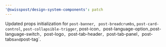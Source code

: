 ```yaml
---
'@swisspost/design-system-components': patch
---
```


Updated props initialization for `post-banner`, ` post-breadcrumbs`, `post-card-control`, `post-collapsible-trigger`, post-icon`, `post-language-option`,`post-language-switch`, `post-logo`, `post-tab-header`, `post-tab-panel`, `post-tabs`and`post-tag`.
